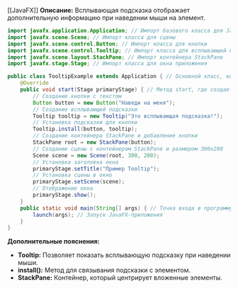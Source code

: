 [[JavaFX]]
**Описание:** Всплывающая подсказка отображает дополнительную информацию при наведении мыши на элемент.

```java ignore
import javafx.application.Application; // Импорт базового класса для JavaFX-приложений
import javafx.scene.Scene; // Импорт класса для сцены
import javafx.scene.control.Button; // Импорт класса для кнопки
import javafx.scene.control.Tooltip; // Импорт класса для всплывающей подсказки
import javafx.scene.layout.StackPane; // Импорт контейнера StackPane
import javafx.stage.Stage; // Импорт класса для окна приложения

public class TooltipExample extends Application { // Основной класс, который наследуется от Application
    @Override
    public void start(Stage primaryStage) { // Метод start, где создается интерфейс приложения
        // Создание кнопки с текстом
        Button button = new Button("Наведи на меня");
        // Создание всплывающей подсказки
        Tooltip tooltip = new Tooltip("Это всплывающая подсказка!");
        // Установка подсказки для кнопки
        Tooltip.install(button, tooltip);
        // Создание контейнера StackPane и добавление кнопки
        StackPane root = new StackPane(button);
        // Создание сцены с контейнером StackPane и размером 300x200
        Scene scene = new Scene(root, 300, 200);
        // Установка заголовка окна
        primaryStage.setTitle("Пример Tooltip");
        // Установка сцены в окно
        primaryStage.setScene(scene);
        // Отображение окна
        primaryStage.show();
    }
    public static void main(String[] args) { // Точка входа в программу
        launch(args); // Запуск JavaFX-приложения
    }
}
```

**Дополнительные пояснения:**

- **Tooltip:** Позволяет показать всплывающую подсказку при наведении мыши.
- **install():** Метод для связывания подсказки с элементом.
- **StackPane:** Контейнер, который центрирует вложенные элементы.